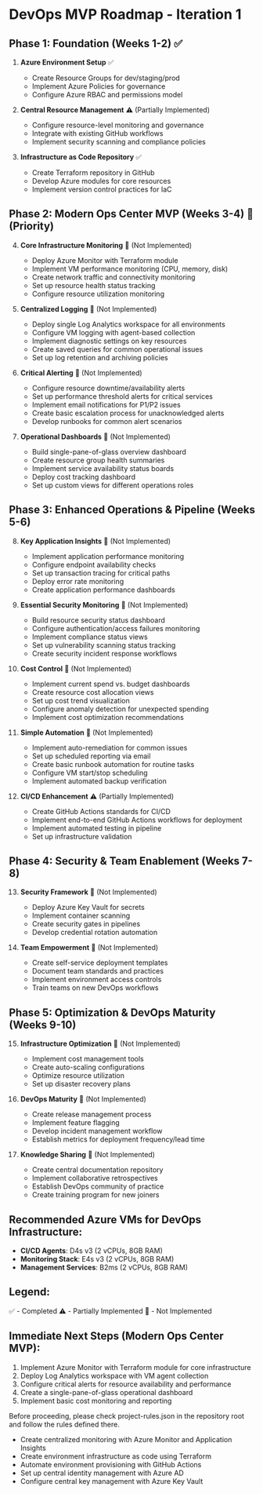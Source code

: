 # DevOps MVP Roadmap - Iteration 1

## Phase 1: Foundation (Weeks 1-2) ✅

1. **Azure Environment Setup** ✅
   - Create Resource Groups for dev/staging/prod
   - Implement Azure Policies for governance
   - Configure Azure RBAC and permissions model

2. **Central Resource Management** ⚠️ (Partially Implemented)
   - Configure resource-level monitoring and governance
   - Integrate with existing GitHub workflows
   - Implement security scanning and compliance policies

3. **Infrastructure as Code Repository** ✅
   - Create Terraform repository in GitHub
   - Develop Azure modules for core resources
   - Implement version control practices for IaC

## Phase 2: Modern Ops Center MVP (Weeks 3-4) 🔴 (Priority)

4. **Core Infrastructure Monitoring** 🔴 (Not Implemented)
   - Deploy Azure Monitor with Terraform module
   - Implement VM performance monitoring (CPU, memory, disk)
   - Create network traffic and connectivity monitoring
   - Set up resource health status tracking
   - Configure resource utilization monitoring

5. **Centralized Logging** 🔴 (Not Implemented)
   - Deploy single Log Analytics workspace for all environments
   - Configure VM logging with agent-based collection
   - Implement diagnostic settings on key resources
   - Create saved queries for common operational issues
   - Set up log retention and archiving policies

6. **Critical Alerting** 🔴 (Not Implemented)
   - Configure resource downtime/availability alerts
   - Set up performance threshold alerts for critical services
   - Implement email notifications for P1/P2 issues
   - Create basic escalation process for unacknowledged alerts
   - Develop runbooks for common alert scenarios

7. **Operational Dashboards** 🔴 (Not Implemented)
   - Build single-pane-of-glass overview dashboard
   - Create resource group health summaries
   - Implement service availability status boards
   - Deploy cost tracking dashboard
   - Set up custom views for different operations roles

## Phase 3: Enhanced Operations & Pipeline (Weeks 5-6)

8. **Key Application Insights** 🔴 (Not Implemented)
   - Implement application performance monitoring
   - Configure endpoint availability checks
   - Set up transaction tracing for critical paths
   - Deploy error rate monitoring
   - Create application performance dashboards

9. **Essential Security Monitoring** 🔴 (Not Implemented)
   - Build resource security status dashboard
   - Configure authentication/access failures monitoring
   - Implement compliance status views
   - Set up vulnerability scanning status tracking
   - Create security incident response workflows

10. **Cost Control** 🔴 (Not Implemented)
    - Implement current spend vs. budget dashboards
    - Create resource cost allocation views
    - Set up cost trend visualization
    - Configure anomaly detection for unexpected spending
    - Implement cost optimization recommendations

11. **Simple Automation** 🔴 (Not Implemented)
    - Implement auto-remediation for common issues
    - Set up scheduled reporting via email
    - Create basic runbook automation for routine tasks
    - Configure VM start/stop scheduling
    - Implement automated backup verification

12. **CI/CD Enhancement** ⚠️ (Partially Implemented)
    - Create GitHub Actions standards for CI/CD
    - Implement end-to-end GitHub Actions workflows for deployment
    - Implement automated testing in pipeline
    - Set up infrastructure validation

## Phase 4: Security & Team Enablement (Weeks 7-8)

13. **Security Framework** 🔴 (Not Implemented)
    - Deploy Azure Key Vault for secrets
    - Implement container scanning
    - Create security gates in pipelines
    - Develop credential rotation automation

14. **Team Empowerment** 🔴 (Not Implemented)
    - Create self-service deployment templates
    - Document team standards and practices
    - Implement environment access controls
    - Train teams on new DevOps workflows

## Phase 5: Optimization & DevOps Maturity (Weeks 9-10)

15. **Infrastructure Optimization** 🔴 (Not Implemented)
    - Implement cost management tools
    - Create auto-scaling configurations
    - Optimize resource utilization
    - Set up disaster recovery plans

16. **DevOps Maturity** 🔴 (Not Implemented)
    - Create release management process
    - Implement feature flagging
    - Develop incident management workflow
    - Establish metrics for deployment frequency/lead time

17. **Knowledge Sharing** 🔴 (Not Implemented)
    - Create central documentation repository
    - Implement collaborative retrospectives
    - Establish DevOps community of practice
    - Create training program for new joiners

## Recommended Azure VMs for DevOps Infrastructure:

- **CI/CD Agents**: D4s v3 (2 vCPUs, 8GB RAM)
- **Monitoring Stack**: E4s v3 (2 vCPUs, 8GB RAM)
- **Management Services**: B2ms (2 vCPUs, 8GB RAM)

## Legend:
✅ - Completed
⚠️ - Partially Implemented
🔴 - Not Implemented

## Immediate Next Steps (Modern Ops Center MVP):

1. Implement Azure Monitor with Terraform module for core infrastructure
2. Deploy Log Analytics workspace with VM agent collection
3. Configure critical alerts for resource availability and performance
4. Create a single-pane-of-glass operational dashboard
5. Implement basic cost monitoring and reporting

Before proceeding, please check project-rules.json in the repository root and follow the rules defined there. 

- Create centralized monitoring with Azure Monitor and Application Insights
- Create environment infrastructure as code using Terraform
- Automate environment provisioning with GitHub Actions
- Set up central identity management with Azure AD
- Configure central key management with Azure Key Vault 
